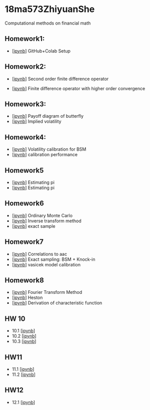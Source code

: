 # 18ma573ZhiyuanShe
Computational methods on financial math
## Homework1: <br>
- [[ipynb](src/hw1.ipynb)] GitHub+Colab Setup
## Homework2: <br>
- [[ipynb](src/hw2.ipynb)] Second order finite difference operator <br>

- [[ipynb](src/hw2_1.ipynb)] Finite difference operator with higher order convergence 
## Homework3: <br> 
- [[ipynb](src/HW3_1.ipynb)] Payoff diagram of butterfly
- [[ipynb](src/hw3_3.ipynb)] Implied volatility 
## Homework4:<br>
- [[ipynb](src/hw4_1.ipynb)] Volatility calibration for BSM
- [[ipynb](src/hw4_2.ipynb)] calibration performance
## Homework5<br>
- [[ipynb](src/hw_5.ipynb)] Estimating pi
- [[ipynb](src/hw5_2.ipynb)] Estimating pi
## Homework6<br>
- [[ipynb](src/hw6_1.ipynb)] Ordinary Monte Carlo
- [[ipynb](src/hw6_2.ipynb)] Inverse transform method
- [[ipynb](src/hw6_3.ipynb)] exact sample
## Homework7<br>
- [[ipynb](src/hw_7.ipynb)] Correlations to aac 
- [[ipynb](src/hw7_2.ipynb)] Exact sampling: BSM + Knock-in
- [[ipynb](src/hw7_3.ipynb)] vasicek model calibration
## Homework8<br>
- [[ipynb](src/hw8_1.ipynb)] Fourier Transform Method 
- [[ipynb](src/hw8_2.ipynb)] Heston
- [[ipynb](src/hw8_3.ipynb)] Derivation of characteristic function
## HW 10 <br>
 - 10.1 [[ipynb](src/HW10.ipynb)]
 - 10.2 [[ipynb](src/hw10_1.ipynb)]
 - 10.3 [[ipynb](src/hw10_3.ipynb)]
## HW11<br>
- 11.1 [[ipynb](src/hw11_1.ipynb)]
- 11.2 [[ipynb](src/hw11_2.ipynb)]
## HW12<br>
- 12.1 [[ipynb](src/hw12_1.ipynb)]
